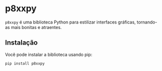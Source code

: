 # p8xxpy

`p8xxpy` é uma biblioteca Python para estilizar interfaces gráficas, tornando-as mais bonitas e atraentes.

## Instalação

Você pode instalar a biblioteca usando pip:

```sh
pip install p8xxpy
